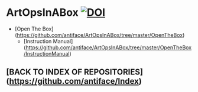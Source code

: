 ArtOpsInABox [![DOI](https://zenodo.org/badge/3845/antiface/ArtOpsInABox.svg)](http://dx.doi.org/10.5281/zenodo.13501)
============
* [Open The Box] (https://github.com/antiface/ArtOpsInABox/tree/master/OpenTheBox)
  * [Instruction Manual] (https://github.com/antiface/ArtOpsInABox/tree/master/OpenTheBox/InstructionManual)

## [BACK TO INDEX OF REPOSITORIES] (https://github.com/antiface/Index)
